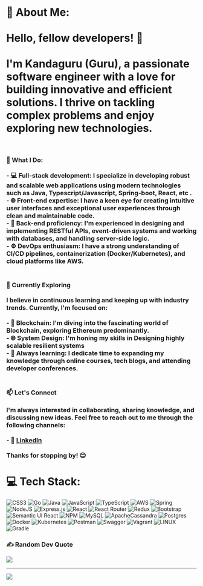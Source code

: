 # 💫 About Me:<br><br>Hello, fellow developers! 👋<br><br>I'm Kandaguru (Guru), a passionate software engineer with a love for building innovative and efficient solutions. I thrive on tackling complex problems and enjoy exploring new technologies.<br><br>

### 🚀 What I Do:<br><br>- 💻 Full-stack development: I specialize in developing robust and scalable web applications using modern technologies such as Java, Typescript/Javascript, Spring-boot, React, etc .<br>- 🌐 Front-end expertise: I have a keen eye for creating intuitive user interfaces and exceptional user experiences through clean and maintainable code.<br>- 🧰 Back-end proficiency: I'm experienced in designing and implementing RESTful APIs, event-driven systems and working with databases, and handling server-side logic.<br>- ⚙️ DevOps enthusiasm: I have a strong understanding of CI/CD pipelines, containerization (Docker/Kubernetes), and cloud platforms like AWS.<br><br>

### 🌱 Currently Exploring<br><br>I believe in continuous learning and keeping up with industry trends. Currently, I'm focused on:<br><br>- 🤖 Blockchain: I'm diving into the fascinating world of Blockchain, exploring Ethereum predominantly.<br>- 🌐 System Design: I'm honing my skills in Designing highly scalable resilient systems<br>- 🌱 Always learning: I dedicate time to expanding my knowledge through online courses, tech blogs, and attending developer conferences.<br><br>

### 📫 Let's Connect<br><br>I'm always interested in collaborating, sharing knowledge, and discussing new ideas. Feel free to reach out to me through the following channels:<br><br>- 💼 [LinkedIn](https://www.linkedin.com/in/kandaguru17/)<br><br>Thanks for stopping by! 😊<br>

# 💻 Tech Stack:
![CSS3](https://img.shields.io/badge/css3-%231572B6.svg?style=for-the-badge&logo=css3&logoColor=white) ![Go](https://img.shields.io/badge/go-%2300ADD8.svg?style=for-the-badge&logo=go&logoColor=white) ![Java](https://img.shields.io/badge/java-%23ED8B00.svg?style=for-the-badge&logo=java&logoColor=white) ![JavaScript](https://img.shields.io/badge/javascript-%23323330.svg?style=for-the-badge&logo=javascript&logoColor=%23F7DF1E) ![TypeScript](https://img.shields.io/badge/typescript-%23007ACC.svg?style=for-the-badge&logo=typescript&logoColor=white) ![AWS](https://img.shields.io/badge/AWS-%23FF9900.svg?style=for-the-badge&logo=amazon-aws&logoColor=white) ![Spring](https://img.shields.io/badge/spring-%236DB33F.svg?style=for-the-badge&logo=spring&logoColor=white) ![NodeJS](https://img.shields.io/badge/node.js-6DA55F?style=for-the-badge&logo=node.js&logoColor=white) ![Express.js](https://img.shields.io/badge/express.js-%23404d59.svg?style=for-the-badge&logo=express&logoColor=%2361DAFB) ![React](https://img.shields.io/badge/react-%2320232a.svg?style=for-the-badge&logo=react&logoColor=%2361DAFB) ![React Router](https://img.shields.io/badge/React_Router-CA4245?style=for-the-badge&logo=react-router&logoColor=white) ![Redux](https://img.shields.io/badge/redux-%23593d88.svg?style=for-the-badge&logo=redux&logoColor=white) ![Bootstrap](https://img.shields.io/badge/bootstrap-%23563D7C.svg?style=for-the-badge&logo=bootstrap&logoColor=white) ![Semantic UI React](https://img.shields.io/badge/Semantic%20UI%20React-%2335BDB2.svg?style=for-the-badge&logo=SemanticUIReact&logoColor=white) ![NPM](https://img.shields.io/badge/NPM-%23000000.svg?style=for-the-badge&logo=npm&logoColor=white) ![MySQL](https://img.shields.io/badge/mysql-%2300f.svg?style=for-the-badge&logo=mysql&logoColor=white) ![ApacheCassandra](https://img.shields.io/badge/cassandra-%231287B1.svg?style=for-the-badge&logo=apache-cassandra&logoColor=white) ![Postgres](https://img.shields.io/badge/postgres-%23316192.svg?style=for-the-badge&logo=postgresql&logoColor=white) ![Docker](https://img.shields.io/badge/docker-%230db7ed.svg?style=for-the-badge&logo=docker&logoColor=white) ![Kubernetes](https://img.shields.io/badge/kubernetes-%23326ce5.svg?style=for-the-badge&logo=kubernetes&logoColor=white) ![Postman](https://img.shields.io/badge/Postman-FF6C37?style=for-the-badge&logo=postman&logoColor=white) ![Swagger](https://img.shields.io/badge/-Swagger-%23Clojure?style=for-the-badge&logo=swagger&logoColor=white) ![Vagrant](https://img.shields.io/badge/vagrant-%231563FF.svg?style=for-the-badge&logo=vagrant&logoColor=white) ![LINUX](https://img.shields.io/badge/Linux-FCC624?style=for-the-badge&logo=linux&logoColor=black) ![Gradle](https://img.shields.io/badge/Gradle-02303A.svg?style=for-the-badge&logo=Gradle&logoColor=white)

### ✍️ Random Dev Quote
![](https://quotes-github-readme.vercel.app/api?type=horizontal&theme=radical)

---
[![](https://visitcount.itsvg.in/api?id=kandaguru17&icon=4&color=0)](https://visitcount.itsvg.in)

<!-- Proudly created with GPRM ( https://gprm.itsvg.in ) -->
